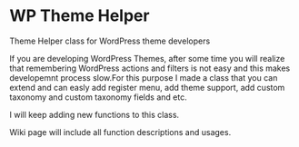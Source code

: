 # WP Theme Helper
Theme Helper class for WordPress theme developers

If you are developing WordPress Themes, after some time you will realize that remembering 
WordPress actions and filters is not easy and this makes developemnt process slow.For this purpose I made a class that 
you can extend and can easly add register menu, add theme support, add custom taxonomy and 
custom taxonomy fields and etc.

I will keep adding new functions to this class.

Wiki page will include all function descriptions and usages. 
